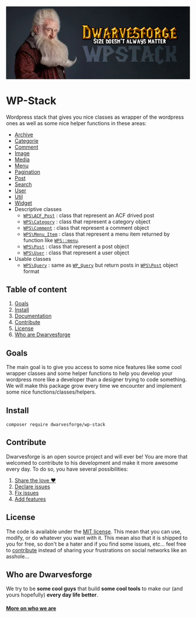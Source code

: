 ![WP-Stack](.resources/doc-header.jpg)

# WP-Stack

<p>
	<!-- <a href="https://travis-ci.org/Dwarvesforge/wp-stack">
		<img src="https://img.shields.io/travis/Dwarvesforge/thorin.svg?style=flat-square" />
	</a> -->
	<!-- <a href="https://www.npmjs.com/package/coffeekraken-sugar">
		<img src="https://img.shields.io/npm/v/coffeekraken-sugar.svg?style=flat-square" />
	</a>
	<a href="https://github.com/Coffeekraken/sugar/blob/master/LICENSE.txt">
		<img src="https://img.shields.io/npm/l/coffeekraken-sugar.svg?style=flat-square" />
	</a> -->
	<!-- <a href="https://github.com/coffeekraken/sugar">
		<img src="https://img.shields.io/npm/dt/coffeekraken-sugar.svg?style=flat-square" />
	</a>
	<a href="https://github.com/coffeekraken/sugar">
		<img src="https://img.shields.io/github/forks/coffeekraken/sugar.svg?style=social&label=Fork&style=flat-square" />
	</a>
	<a href="https://github.com/coffeekraken/sugar">
		<img src="https://img.shields.io/github/stars/coffeekraken/sugar.svg?style=social&label=Star&style=flat-square" />
	</a>-->
	<!-- <a href="https://twitter.com/coffeekrakenio">
		<img src="https://img.shields.io/twitter/url/http/coffeekrakenio.svg?style=social&style=flat-square" />
	</a>
	<a href="http://coffeekraken.io">
		<img src="https://img.shields.io/twitter/url/http/shields.io.svg?style=flat-square&label=coffeekraken.io&colorB=f2bc2b&style=flat-square" />
	</a> -->
</p>

Wordpress stack that gives you nice classes as wrapper of the wordpress ones as well as some nice helper functions in these areas:

- [Archive](doc/functions/archive.md)
- [Categorie](doc/functions/categorie.md)
- [Comment](doc/functions/comment.md)
- [Image](doc/functions/image.md)
- [Media](doc/functions/media.md)
- [Menu](doc/functions/menu.md)
- [Pagination](doc/functions/pagination.md)
- [Post](doc/functions/post.md)
- [Search](doc/functions/search.md)
- [User](doc/functions/user.md)
- [Util](doc/functions/util.md)
- [Widget](doc/functions/widget.md)
- Descriptive classes
	- [`WPS\ACF_Post`](doc/src/classes/WPS/ACF_Post.md) : class that represent an ACF drived post
	- [`WPS\Category`](doc/src/classes/WPS/Category.md) : class that represent a category object
	- [`WPS\Comment`](doc/src/classes/WPS/Comment.md) : class that represent a comment object
	- [`WPS\Menu_Item`](doc/src/classes/WPS/Menu_Item.md) : class that represent a menu item returned by function like [`WPS::menu`](doc/src/functions/menu/menu.md).
	- [`WPS\Post`](doc/src/classes/WPS/Post.md) : class that represent a post object
	- [`WPS\User`](doc/src/classes/WPS/User.md) : class that represent a user object
- Usable classes
	- [`WPS\Query`](doc/src/classes/WPS/Query.md) : same as [`WP_Query`](https://codex.wordpress.org/Class_Reference/WP_Query) but return posts in [`WPS\Post`](doc/src/classes/WPS/Post.md) object format

## Table of content

1. [Goals](#readme-goals)
2. [Install](#readme-install)
3. [Documentation](doc)
4. [Contribute](#readme-contribute)
5. [License](#readme-license)
6. [Who are Dwarvesforge](#readme-who-are-dwarvesforge)

<a id="readme-goals"></a>
## Goals

The main goal is to give you access to some nice features like some cool wrapper classes and some helper functions to help you develop your wordpress more like a developer than a designer trying to code something.
We will make this package grow every time we encounter and implement some nice functions/classes/helpers.

<a id="readme-install"></a>
## Install

```
composer require dwarvesforge/wp-stack
```

<a id="readme-contribute"></a>
## Contribute

Dwarvesforge is an open source project and will ever be! You are more that welcomed to contribute to his development and make it more awesome every day.
To do so, you have several possibilities:

1. [Share the love ❤️](https://github.com/Dwarvesforge/dwarvesforge/blob/master/contribute.md#contribute-share-the-love)
2. [Declare issues](https://github.com/Dwarvesforge/dwarvesforge/blob/master/contribute.md#contribute-declare-issues)
3. [Fix issues](https://github.com/Dwarvesforge/dwarvesforge/blob/master/contribute.md#contribute-fix-issues)
4. [Add features](https://github.com/Dwarvesforge/dwarvesforge/blob/master/contribute.md#contribute-add-features)

<a id="readme-license"></a>
## License

The code is available under the [MIT license](LICENSE.txt). This mean that you can use, modify, or do whatever you want with it. This mean also that it is shipped to you for free, so don't be a hater and if you find some issues, etc... feel free to [contribute](https://github.com/Dwarvesforge/dwarvesforge/blob/master/contribute.md) instead of sharing your frustrations on social networks like an asshole...

<a id="readme-who-are-dwarvesforge"></a>
## Who are Dwarvesforge

We try to be **some cool guys** that build **some cool tools** to make our (and yours hopefully) **every day life better**.  

#### [More on who we are](https://github.com/Dwarvesforge/dwarvesforge/blob/master/who-are-we.md)
